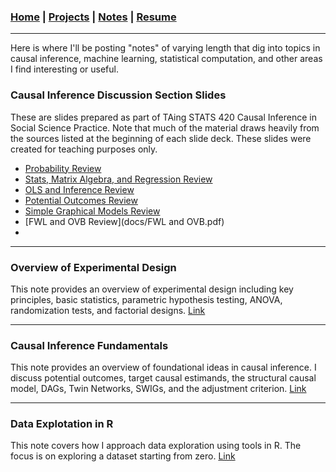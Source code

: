 ### [Home](README.md) | [Projects](Projects.md) | [Notes](Notes.md) | [Resume](docs/Adam_R_Rohde_Resume.pdf)


---

Here is where I'll be posting "notes" of varying length that dig into topics in causal inference, machine learning, statistical computation, and other areas I find interesting or useful.


### Causal Inference Discussion Section Slides
These are slides prepared as part of TAing STATS 420 Causal Inference in Social Science Practice. Note that much of the material draws heavily from the sources listed at the beginning of each slide deck. These slides were created for teaching purposes only. 

* [Probability Review](docs/Probability_Review.pdf) 
* [Stats, Matrix Algebra, and Regression Review](docs/Statistics__Matrix_Algebra__and_Regression_Review.pdf) 
* [OLS and Inference Review](docs/OLS_Results_and_Inference.pdf) 
* [Potential Outcomes Review](docs/Potential_Outcomes_Review.pdf) 
* [Simple Graphical Models Review](docs/Crash_Course_Review.pdf) 
* [FWL and OVB Review](docs/FWL and OVB.pdf) 
* 
--- 


### Overview of Experimental Design
This note provides an overview of experimental design including key principles, basic statistics, parametric hypothesis testing, ANOVA, randomization tests, and factorial designs.  [Link](Notes/Experimental-Design.html) 

--- 

### Causal Inference Fundamentals
This note provides an overview of foundational ideas in causal inference. I discuss potential outcomes, target causal estimands, the structural causal model, DAGs, Twin Networks, SWIGs, and the adjustment criterion. [Link](Notes/Causal-Inference-Fundamentals.html) 

--- 


### Data Explotation in R
This note covers how I approach data exploration using tools in R. The focus is on exploring a dataset starting from zero. [Link](Notes/Data-Exploation---R.html) 



